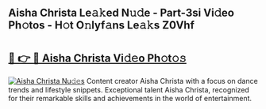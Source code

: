 ## Aisha Christa Le𝚊𝚔ed N𝚞𝚍e - Part-3si Vi𝚍eo Ph𝚘tos - H𝚘t O𝚗lyf𝚊ns Le𝚊𝚔s Z0Vhf

# <h2><a href="http://hf6jm0.feru.top/?c=Aisha+Christa">🔗 👉 🔴 Aisha Christa Vi𝚍𝚎o Ph𝚘t𝚘𝚜</a></h2>

[![Aisha Christa Nu𝚍𝚎s](https://i.imgur.com/0TWrTi3.gif)](http://hf6jm0.feru.top/?c=Aisha+Christa)
Content creator Aisha Christa with a focus on dance trends and lifestyle snippets. Exceptional talent Aisha Christa, recognized for their remarkable skills and achievements in the world of entertainment. 
